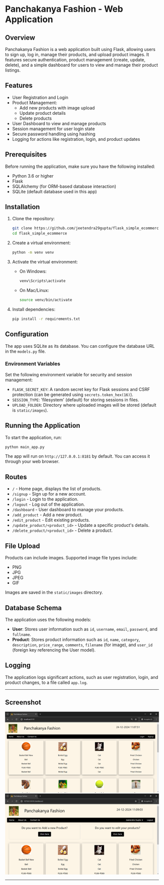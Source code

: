 # Panchakanya Fashion - Web Application

## Overview

Panchakanya Fashion is a web application built using Flask, allowing users to sign up, log in, manage their products, and upload product images. It features secure authentication, product management (create, update, delete), and a simple dashboard for users to view and manage their product listings.

## Features

- User Registration and Login
- Product Management:
  - Add new products with image upload
  - Update product details
  - Delete products
- User Dashboard to view and manage products
- Session management for user login state
- Secure password handling using hashing
- Logging for actions like registration, login, and product updates

## Prerequisites

Before running the application, make sure you have the following installed:

- Python 3.6 or higher
- Flask
- SQLAlchemy (for ORM-based database interaction)
- SQLite (default database used in this app)

## Installation

1. Clone the repository:

   ```bash
   git clone https://github.com/jeetendra29gupta/flask_simple_ecommerce.git
   cd flask_simple_ecommerce
   ```

2. Create a virtual environment:

   ```bash
   python -m venv venv
   ```

3. Activate the virtual environment:
   - On Windows:

     ```bash
     venv\Scripts\activate
     ```

   - On Mac/Linux:

     ```bash
     source venv/bin/activate
     ```

4. Install dependencies:

   ```bash
   pip install -r requirements.txt
   ```

## Configuration

The app uses SQLite as its database. You can configure the database URL in the `models.py` file.

### Environment Variables

Set the following environment variable for security and session management:

- `FLASK_SECRET_KEY`: A random secret key for Flask sessions and CSRF protection (can be generated using `secrets.token_hex(16)`).
- `SESSION_TYPE`: 'filesystem' (default) for storing sessions in files.
- `UPLOAD_FOLDER`: Directory where uploaded images will be stored (default is `static/images`).

## Running the Application

To start the application, run:

```bash
python main_app.py
```

The app will run on `http://127.0.0.1:8181` by default. You can access it through your web browser.

## Routes

- `/` - Home page, displays the list of products.
- `/signup` - Sign up for a new account.
- `/login` - Login to the application.
- `/logout` - Log out of the application.
- `/dashboard` - User dashboard to manage your products.
- `/add_product` - Add a new product.
- `/edit_product` - Edit existing products.
- `/update_product/<product_id>` - Update a specific product's details.
- `/delete_product/<product_id>` - Delete a product.

## File Upload

Products can include images. Supported image file types include:

- PNG
- JPG
- JPEG
- GIF

Images are saved in the `static/images` directory.

## Database Schema

The application uses the following models:

- **User**: Stores user information such as `id`, `username`, `email`, `password`, and `fullname`.
- **Product**: Stores product information such as `id`, `name`, `category`, `description`, `price_range`, `comments`, `filename` (for image), and `user_id` (foreign key referencing the User model).

## Logging

The application logs significant actions, such as user registration, login, and product changes, to a file called `app.log`.

---

## Screenshot
![static/images/img_1.png](static/images/img_1.png)
![static/images/img_2.png](static/images/img_2.png)
___